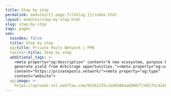```yaml
---
title: Step by step
permalink: modules/{{ page.fileSlug }}/index.html
layout: modules/step-by-step.html
slug: step-by-step
tags: pages
seo:
  noindex: false
  title: Step by step
  og:title: Private Pools Network | PPN
  twitter:title: Step by step
  additional_tags: >-
    <meta property="og:description" content="A new ecosystem, purpose built to
    generate yield from Arbitrage opportunities."><meta property="og:url"
    content="https://privatepools.network/"><meta property="og:type"
    content="website">
  og:image: >-
    https://uploads-ssl.webflow.com/66162235ccb46588aa690877/66175c42ebc0ce580e5b9283_opengraph.jpg
---
```



